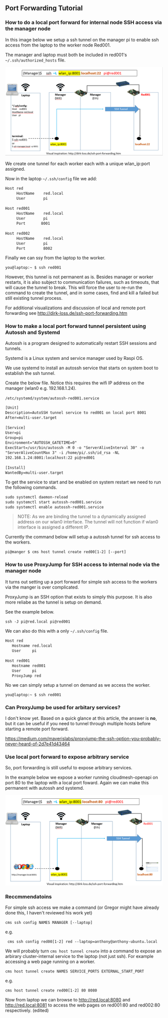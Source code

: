## Port Forwarding Tutorial

### How to do a local port forward for internal node SSH access via the manager node

In this image below we setup a ssh tunnel on the manager pi to enable ssh access from the laptop to the worker node Red001. 

The manager and laptop must both be included in red001's `~/.ssh/authorized_hosts` file.

![](https://github.com/cloudmesh/cloudmesh-pi-cluster/raw/main/images/ssh-port-forward.PNG)

We create one tunnel for each worker each with a unique wlan_ip:port assigned.

Now in the laptop `~/.ssh/config` file we add:

```
Host red
     HostName    red.local
     User        pi

Host red001
     HostName    red.local
     User        pi
     Port       8001

Host red002
     HostName    red.local
     User        pi
     Port        8002
```

Finally we can ssy from the laptop to the worker.

```
you@laptop:~ $ ssh red001
```

However, this tunnel is not permanent as is. Besides manager or worker restarts, it is also subject to communication failures, such as timeouts, that will cause the tunnel to break. This will force the user to re-run the command to create the tunnel, and in some cases, find and kill a failed but still existing tunnel process. 

For additional visualizations and discussion of local and remote port forwarding see <http://dirk-loss.de/ssh-port-forwarding.htm>

### How to make a local port forward tunnel persistent using Autossh and Systemd

Autossh is a program designed to automatically restart SSH sessions and tunnels.

Systemd is a Linux system and service manager used by Raspi OS.

We use systemd to install an autossh service that starts on system boot to establish the ssh tunnel.

Create the below file. Notice this requires the wifi IP address on the manager (wlan0 e.g. 192.168.1.24).

`/etc/systemd/system/autossh-red001.service`

```
[Unit]
Description=AutoSSH tunnel service to red001 on local port 8001
After=multi-user.target

[Service]
User=pi
Group=pi
Environment="AUTOSSH_GATETIME=0"
ExecStart=/usr/bin/autossh -M 0 -o "ServerAliveInterval 30" -o "ServerAliveCountMax 3" -i /home/pi/.ssh/id_rsa -NL 192.168.1.24:8001:localhost:22 pi@red001

[Install]
WantedBy=multi-user.target
```

To get the service to start and be enabled on system restart we need to run the following commands.

```
sudo systemctl daemon-reload
sudo systemctl start autossh-red001.service
sudo systemctl enable autossh-red001.service
```

> NOTE: As we are binding the tunnel to a dynamically assigned address on our wlan0 interface. The tunnel will not function if wlan0 interface is assigned a different IP.

Currently the command below will setup a autossh tunnel for ssh access to the workers.

```
pi@manger $ cms host tunnel create red00[1-2] [--port]
```


### How to use ProxyJump for SSH access to internal node via the manager node

It turns out setting up a port forward for simple ssh access to the workers via the manger is over complicated.

ProxyJump is an SSH option that exists to simply this purpose. It is also more reliabe as the tunnel is setup on demand.

See the example below.

```
ssh -J pi@red.local pi@red001
```

We can also do this with a only `~/.ssh/config` file.

```
Host red
   Hostname red.local
   User	    pi
   
Host red001
   Hostname red001
   User	    pi
   ProxyJump red
```

No we can simply setup a tunnel on demand as we access the worker.


```
you@laptop:~ $ ssh red001
```

### Can ProxyJump be used for arbitary services?

I don't know yet. Based on a quick glance at this article, the answer is **no**, but it can be useful if you need to tunnel through multiple hosts before starting a remote port forward.

<https://medium.com/maverislabs/proxyjump-the-ssh-option-you-probably-never-heard-of-2d7e41d43464>

### Use local port forward to expose arbitrary service

So, port forwarding is still useful to expose arbitrary services.

In the example below we expose a worker running cloudmesh-openapi on port 80 to the laptop with a local port foward. Again we can make this permanent with autossh and systemd.

![](https://github.com/cloudmesh/cloudmesh-pi-cluster/raw/main/images/web-port-forward.PNG)

### Reccmmendatoins

For simple ssh access we make a command (or Gregor might have already done this, I haven't reviewed his work yet)

```
cms ssh config NAMES MANAGER [--laptop]
```

e.g.

```
 cms ssh config red00[1-2] red --laptop=anthony@anthony-ubuntu.local
```
We will probably turn `cms host tunnel create` into a command to expose an arbirary cluster-internal service to the laptop (not just ssh). For example accessing a web page running on a worker.

```
cms host tunnel create NAMES SERVICE_PORTS EXTERNAL_START_PORT
```

e.g. 

```
cms host tunnel create red00[1-2] 80 8080
```

Now from laptop we can browse to http://red.local:8080 and http://red.local:8081 to access the web pages on red001:80 and red002:80 respectively. (edited) 
